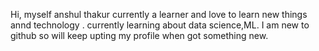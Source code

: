 Hi, myself anshul thakur currently a learner and love to learn new things annd technology . currently learning about data science,ML. I am new to github so will keep upting my profile 
when got something new.


<!---
anshu1thakur/anshu1thakur is a ✨ special ✨ repository because its `README.md` (this file) appears on your GitHub profile.
You can click the Preview link to take a look at your changes.
--->
